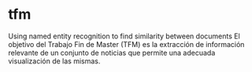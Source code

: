 # tfm
Using named entity recognition to find similarity between documents
El objetivo del Trabajo Fin de Master (TFM) es la extracción de información relevante de un conjunto de noticias que permite una adecuada visualización de las mismas.
